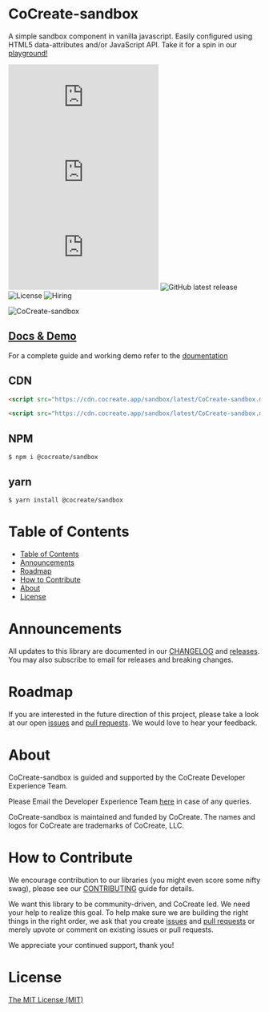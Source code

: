 # CoCreate-sandbox

A simple sandbox component in vanilla javascript. Easily configured using HTML5 data-attributes and/or JavaScript API. Take it for a spin in our [playground!](https://cocreate.app/docs/sandbox)

![minified](https://img.badgesize.io/https://cdn.cocreate.app/sandbox/latest/CoCreate-sandbox.min.js?style=flat-square&label=minified&color=orange)
![gzip](https://img.badgesize.io/https://cdn.cocreate.app/sandbox/latest/CoCreate-sandbox.min.js?compression=gzip&style=flat-square&label=gzip&color=yellow)
![brotli](https://img.badgesize.io/https://cdn.cocreate.app/sandbox/latest/CoCreate-sandbox.min.js?compression=brotli&style=flat-square&label=brotli)
![GitHub latest release](https://img.shields.io/github/v/release/CoCreate-app/CoCreate-sandbox?style=flat-square)
![License](https://img.shields.io/github/license/CoCreate-app/CoCreate-sandbox?style=flat-square)
![Hiring](https://img.shields.io/static/v1?style=flat-square&label=&message=Hiring&color=blueviolet)

![CoCreate-sandbox](https://cdn.cocreate.app/docs/CoCreate-sandbox.gif)

## [Docs & Demo](https://cocreate.app/docs/clone)

For a complete guide and working demo refer to the [doumentation](https://cocreate.app/docs/sandbox)

## CDN

```html
<script src="https://cdn.cocreate.app/sandbox/latest/CoCreate-sandbox.min.js"></script>
```

```html
<script src="https://cdn.cocreate.app/sandbox/latest/CoCreate-sandbox.min.css"></script>
```

## NPM

```shell
$ npm i @cocreate/sandbox
```

## yarn

```shell
$ yarn install @cocreate/sandbox
```

# Table of Contents

- [Table of Contents](#table-of-contents)
- [Announcements](#announcements)
- [Roadmap](#roadmap)
- [How to Contribute](#how-to-contribute)
- [About](#about)
- [License](#license)

<a name="announcements"></a>

# Announcements

All updates to this library are documented in our [CHANGELOG](https://github.com/CoCreate-app/CoCreate-sandbox/blob/master/CHANGELOG.md) and [releases](https://github.com/CoCreate-app/CoCreate-sandbox/releases). You may also subscribe to email for releases and breaking changes.

<a name="roadmap"></a>

# Roadmap

If you are interested in the future direction of this project, please take a look at our open [issues](https://github.com/CoCreate-app/CoCreate-sandbox/issues) and [pull requests](https://github.com/CoCreate-app/CoCreate-sandbox/pulls). We would love to hear your feedback.

<a name="about"></a>

# About

CoCreate-sandbox is guided and supported by the CoCreate Developer Experience Team.

Please Email the Developer Experience Team [here](mailto:develop@cocreate.app) in case of any queries.

CoCreate-sandbox is maintained and funded by CoCreate. The names and logos for CoCreate are trademarks of CoCreate, LLC.

<a name="contribute"></a>

# How to Contribute

We encourage contribution to our libraries (you might even score some nifty swag), please see our [CONTRIBUTING](https://github.com/CoCreate-app/CoCreate-sandbox/blob/master/CONTRIBUTING.md) guide for details.

We want this library to be community-driven, and CoCreate led. We need your help to realize this goal. To help make sure we are building the right things in the right order, we ask that you create [issues](https://github.com/CoCreate-app/CoCreate-sandbox/issues) and [pull requests](https://github.com/CoCreate-app/CoCreate-sandbox/pulls) or merely upvote or comment on existing issues or pull requests.

We appreciate your continued support, thank you!

# License

[The MIT License (MIT)](https://github.com/CoCreate-app/CoCreate-sandbox/blob/master/LICENSE)
